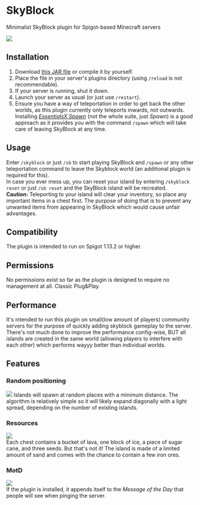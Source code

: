 # SkyBlock
Minimalist SkyBlock plugin for Spigot-based Minecraft servers

![](https://github.com/gekkedev/skyblock/blob/master/img/4.png)

## Installation
1. Download [this JAR file](https://github.com/gekkedev/skyblock/releases/latest) or compile it by yourself.
2. Place the file in your server's plugins directory (using `/reload` is not recommendable).
3. If your server is running, shut it down.
4. Launch your server as usual (or just use `/restart`).
5. Ensure you have a way of teleportation in order to get back the other worlds, as this plugin currently only teleports inwards, not outwards. Installing [*EssentialsX Spawn*](https://dev.bukkit.org/projects/essentialsx) (not the whole suite, just *Spawn*) is a good approach as it provides you with the command `/spawn` which will take care of leaving SkyBlock at any time.

## Usage
Enter `/skyblock` or just `/sb` to start playing SkyBlock and `/spawn` or any other teleportation command to leave the Skyblock world (an additional plugin is required for this).  
In case you ever mess up, you can reset your island by entering `/skyblock reset` or just `/sb reset` and the SkyBlock island will be recreated.  
**Caution:** Teleporting to your island will clear your inventory, so place any important items in a chest first. The purpose of doing that is to prevent any unwanted items from appearing in SkyBlock which would cause unfair advantages.

## Compatibility
The plugin is intended to run on Spigot 1.13.2 or higher.

## Permissions
No permissions exist so far as the plugin is designed to require no management at all. Classic Plug&Play.

## Performance
It's intended to run this plugin on small(low amount of players) community servers for the purpose of quickly adding skyblock gameplay to the server. There's not much done to improve the performance config-wise, BUT all islands are created in the same world (allowing players to interfere with each other) which performs wayyy better than individual worlds.

## Features
### Random positioning
![](https://github.com/gekkedev/skyblock/blob/master/img/1.png)
Islands will spawn at random places with a minimum distance. The algorithm is relatively simple so it will likely expand diagonally with a light spread, depending on the number of existing islands.

### Resources
![](https://github.com/gekkedev/skyblock/blob/master/img/2.png)  
Each chest contains a bucket of lava, one block of ice, a piece of sugar cane, and three seeds. But that's not it! The island is made of a limited amount of sand and comes with the chance to contain a few iron ores.  

### MotD
![](https://github.com/gekkedev/skyblock/blob/master/img/3.png)  
If the plugin is installed, it appends itself to the *Message of the Day* that people will see when pinging the server.
